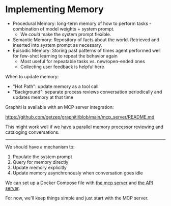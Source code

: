# Implementing Memory

- Procedural Memory: long-term memory of how to perform tasks - combination of
  model weights + system prompt.
  - We _could_ make the system prompt flexible.
- Semantic Memory: Repository of facts about the world. Retrieved and inserted
  into system prompt as necessary.
- Episodic Memory: Storing past patterns of times agent performed well for
  few-shot learning to repeat the behavior again
  - Most useful for repeatable tasks vs. new/open-ended ones
  - Collecting user feedback is helpful here

When to update memory:

- "Hot Path": update memory as a tool call
- "Background": separate process reviews conversation periodically and updates
  memory at that time

Graphiti is available with an MCP server integration:

https://github.com/getzep/graphiti/blob/main/mcp_server/README.md

This might work well if we have a parallel memory processor reviewing and
cataloging conversations.

---

We should have a mechanism to:

1. Populate the system prompt
2. Query for memory directly
3. Update memory explicitly
4. Update memory asynchronously when conversation goes idle

We can set up a Docker Compose file with [the mcp server](https://github.com/getzep/graphiti/blob/main/mcp_server/docker-compose.yml) and [the API server](https://github.com/getzep/graphiti/blob/main/docker-compose.yml).

For now, we'll keep things simple and just start with the MCP server.